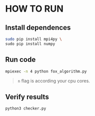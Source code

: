 # HOW TO RUN

## Install dependences

```bash
sudo pip install mpi4py \
sudo pip install numpy
```

## Run code

```bash
mpiexec -n 4 python fox_algorithm.py
```

> `n` flag is according your cpu cores.

## Verify results

```bash
python3 checker.py
```
